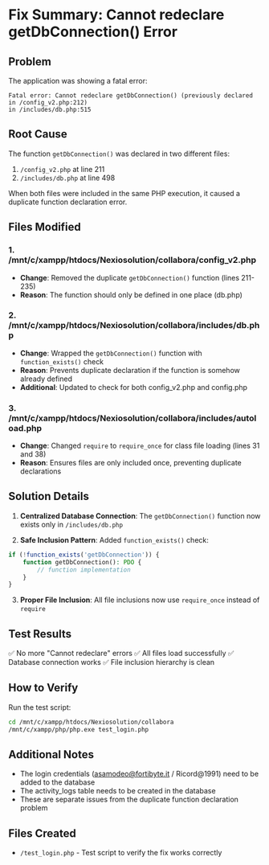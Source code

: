 # Fix Summary: Cannot redeclare getDbConnection() Error

## Problem
The application was showing a fatal error:
```
Fatal error: Cannot redeclare getDbConnection() (previously declared in /config_v2.php:212)
in /includes/db.php:515
```

## Root Cause
The function `getDbConnection()` was declared in two different files:
1. `/config_v2.php` at line 211
2. `/includes/db.php` at line 498

When both files were included in the same PHP execution, it caused a duplicate function declaration error.

## Files Modified

### 1. /mnt/c/xampp/htdocs/Nexiosolution/collabora/config_v2.php
- **Change**: Removed the duplicate `getDbConnection()` function (lines 211-235)
- **Reason**: The function should only be defined in one place (db.php)

### 2. /mnt/c/xampp/htdocs/Nexiosolution/collabora/includes/db.php
- **Change**: Wrapped the `getDbConnection()` function with `function_exists()` check
- **Reason**: Prevents duplicate declaration if the function is somehow already defined
- **Additional**: Updated to check for both config_v2.php and config.php

### 3. /mnt/c/xampp/htdocs/Nexiosolution/collabora/includes/autoload.php
- **Change**: Changed `require` to `require_once` for class file loading (lines 31 and 38)
- **Reason**: Ensures files are only included once, preventing duplicate declarations

## Solution Details

1. **Centralized Database Connection**: The `getDbConnection()` function now exists only in `/includes/db.php`

2. **Safe Inclusion Pattern**: Added `function_exists()` check:
```php
if (!function_exists('getDbConnection')) {
    function getDbConnection(): PDO {
        // function implementation
    }
}
```

3. **Proper File Inclusion**: All file inclusions now use `require_once` instead of `require`

## Test Results
✅ No more "Cannot redeclare" errors
✅ All files load successfully
✅ Database connection works
✅ File inclusion hierarchy is clean

## How to Verify
Run the test script:
```bash
cd /mnt/c/xampp/htdocs/Nexiosolution/collabora
/mnt/c/xampp/php/php.exe test_login.php
```

## Additional Notes
- The login credentials (asamodeo@fortibyte.it / Ricord@1991) need to be added to the database
- The activity_logs table needs to be created in the database
- These are separate issues from the duplicate function declaration problem

## Files Created
- `/test_login.php` - Test script to verify the fix works correctly